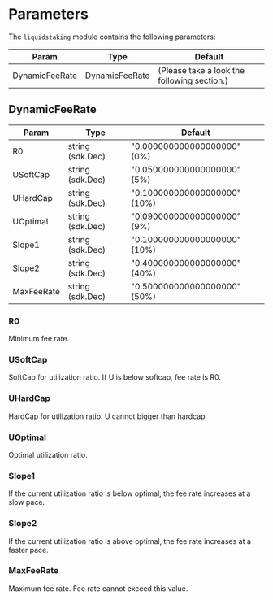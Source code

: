 <!-- order: 8 -->

# Parameters

The `liquidstaking` module contains the following parameters:

| Param          | Type           | Default                                       |
|----------------|----------------|-----------------------------------------------|  
| DynamicFeeRate | DynamicFeeRate | (Please take a look the following section.)   |

## DynamicFeeRate

| Param      | Type             | Default                      |
|------------|------------------|------------------------------|  
| R0         | string (sdk.Dec) | "0.000000000000000000" (0%)  |
| USoftCap   | string (sdk.Dec) | "0.050000000000000000" (5%)  |
| UHardCap   | string (sdk.Dec) | "0.100000000000000000" (10%) |
| UOptimal   | string (sdk.Dec) | "0.090000000000000000" (9%)  |
| Slope1     | string (sdk.Dec) | "0.100000000000000000" (10%) |
| Slope2     | string (sdk.Dec) | "0.400000000000000000" (40%) |
| MaxFeeRate | string (sdk.Dec) | "0.500000000000000000" (50%) |

### R0

Minimum fee rate.

### USoftCap

SoftCap for utilization ratio. If U is below softcap, fee rate is R0.

### UHardCap

HardCap for utilization ratio. U cannot bigger than hardcap.

### UOptimal

Optimal utilization ratio.

### Slope1

If the current utilization ratio is below optimal, the fee rate increases at a slow pace.

### Slope2

If the current utilization ratio is above optimal, the fee rate increases at a faster pace.

### MaxFeeRate

Maximum fee rate. Fee rate cannot exceed this value.

